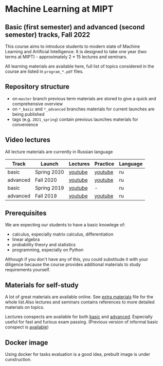 # Machine Learning at MIPT

## Basic (first semester) and advanced (second semester) tracks, Fall 2022

This course aims to introduce students to modern state of Machine Learning and
Artificial Intelligence. It is designed to take one year (two terms at MIPT) -
approximately 2 \* 15 lectures and seminars.

All learning materials are available here, full list of topics considered in the
course are listed in `program_*.pdf` files.

## Repository structure

- on `master` branch previous term materials are stored to give a quick and
  comprehensive overview
- on `*_basic` and `*_advanced` branches materials for current launches are
  being published
- tags (e.g. `2021_spring`) contain previous launches materials for convenience

## Video lectures

All lecture materials are currently in Russian language

| Track    | Launch      | Lectures                                                                            | Practice                                                                            | Language |
| -------- | ----------- | ----------------------------------------------------------------------------------- | ----------------------------------------------------------------------------------- | -------- |
| basic    | Spring 2020 | [youtube](https://www.youtube.com/playlist?list=PL4_hYwCyhAvZyW6qS58x4uElZgAkMVUvj) | [youtube](https://www.youtube.com/playlist?list=PL4_hYwCyhAvYPOWn6e44RKxEfRWEsPA1z) | ru       |
| advanced | Fall 2020   | [youtube](https://www.youtube.com/playlist?list=PL4_hYwCyhAvY7k32D65q3xJVo8X8dc3Ye) | [youtube](https://www.youtube.com/playlist?list=PL4_hYwCyhAvZLp0CTIDVQr9FtDR_7DaUr) | ru       |
| basic    | Spring 2019 | [youtube](https://www.youtube.com/playlist?list=PL4_hYwCyhAvasRqzz4w562ce0esEwS0Mt) | -                                                                                   | ru       |
| advanced | Fall 2019   | [youtube](https://www.youtube.com/playlist?list=PL4_hYwCyhAvZeq93ssEUaR47xhvs7IhJM) | [youtube](https://www.youtube.com/playlist?list=PL4_hYwCyhAvYvuHz_PKlEV-kOsK2bwUBg) | ru       |

## Prerequisites

We are expecting our students to have a basic knowlege of:

- calculus, especially matrix calculus, differentiation
- linear algebra
- probability theory and statistics
- programming, especially on Python

Although if you don't have any of this, you could substitude it with your
diligence because the course provides additional materials to study requirements
yourself.

## Materials for self-study

A lot of great materials are available online. See
[extra materials](extra_materials.md) file for the whole list.Also lectures and
seminars contains references to more detailed materials on topics.

Lectures conspects are available for both [basic](lecture_notes_basic__ru.pdf)
and [advanced](lecture_notes_advanced__ru.pdf). Especially useful for fast and
furious exam passing. (Previous version of informal basic conspect is
[available](ML_informal_notes.pdf))

## Docker image

Using docker for tasks evaluation is a good idea, prebuilt image is under
cunstruction.
